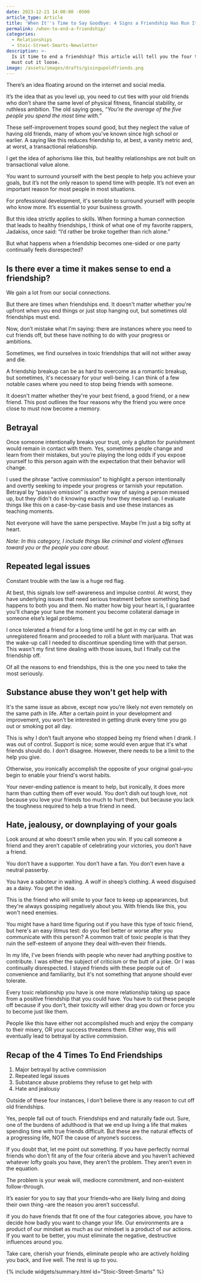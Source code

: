 ```yaml
---
date: 2023-12-21 14:00:00 -0500
article_type: Article
title: 'When It''s Time to Say Goodbye: 4 Signs a Friendship Has Run Its Course'
permalink: /when-to-end-a-friendship/
categories:
  - Relationships
  - Stoic-Street-Smarts-Newsletter
description: >-
  Is it time to end a friendship? This article will tell you the four times you
  must cut it loose.
image: /assets/images/drafts/givingupoldfriends.png
---
```

There’s an idea floating around on the internet and social media.

It’s the idea that as you level up, you need to cut ties with your old friends who don’t share the same level of physical fitness, financial stability, or ruthless ambition. The old saying goes, *“You’re the average of the five people you spend the most time with.”*

These self-improvement tropes sound good, but they neglect the value of having old friends, many of whom you've known since high school or earlier. A saying like this reduces friendship to, at best, a vanity metric and, at worst, a transactional relationship.

I get the idea of aphorisms like this, but healthy relationships are not built on transactional value alone.

You want to surround yourself with the best people to help you achieve your goals, but it’s not the only reason to spend time with people. It’s not even an important reason for most people in most situations.

For professional development, it's sensible to surround yourself with people who know more. It’s essential to your business growth.

But this idea strictly applies to skills. When forming a human connection that leads to healthy friendships, I think of what one of my favorite rappers, Jadakiss, once said: “I’d rather be broke together than rich alone.”

But what happens when a friendship becomes one-sided or one party continually feels disrespected?

## **Is there ever a time it makes sense to end a friendship?**

We gain a lot from our social connections.

But there are times when friendships end. It doesn't matter whether you're upfront when you end things or just stop hanging out, but sometimes old friendships must end.

Now, don’t mistake what I’m saying: there are instances where you need to cut friends off, but these have nothing to do with your progress or ambitions.

Sometimes, we find ourselves in toxic friendships that will not wither away and die.

A friendship breakup can be as hard to overcome as a romantic breakup, but sometimes, it's necessary for your well-being. I can think of a few notable cases where you need to stop being friends with someone.

It doesn't matter whether they're your best friend, a good friend, or a new friend. This post outlines the four reasons why the friend you were once close to must now become a memory.

## **Betrayal**

Once someone intentionally breaks your trust, only a glutton for punishment would remain in contact with them. Yes, sometimes people change and learn from their mistakes, but you’re playing the long odds if you expose yourself to this person again with the expectation that their behavior will change.

I used the phrase “active commission” to highlight a person intentionally and overtly seeking to impede your progress or tarnish your reputation. Betrayal by “passive omission” is another way of saying a person messed up, but they didn't do it knowing exactly how they messed up. I evaluate things like this on a case-by-case basis and use these instances as teaching moments.

Not everyone will have the same perspective. Maybe I’m just a big softy at heart.

*Note: In this category, I include things like criminal and violent offenses toward you or the people you care about.*

## **Repeated legal issues**

Constant trouble with the law is a huge red flag.

At best, this signals low self-awareness and impulse control. At worst, they have underlying issues that need serious treatment before something bad happens to both you and them. No matter how big your heart is, I guarantee you'll change your tune the moment you become collateral damage in someone else’s legal problems.

I once tolerated a friend for a long time until he got in my car with an unregistered firearm and proceeded to roll a blunt with marijuana. That was the wake-up call I needed to discontinue spending time with that person. This wasn't my first time dealing with those issues, but I finally cut the friendship off.

Of all the reasons to end friendships, this is the one you need to take the most seriously.

## **Substance abuse they won't get help with**

It's the same issue as above, except now you’re likely not even remotely on the same path in life. After a certain point in your development and improvement, you won’t be interested in getting drunk every time you go out or smoking pot all day.

This is why I don’t fault anyone who stopped being my friend when I drank. I was out of control. Support is nice; some would even argue that it's what friends should do. I don’t disagree. However, there needs to be a limit to the help you give.

Otherwise, you ironically accomplish the opposite of your original goal–you begin to enable your friend's worst habits.

Your never-ending patience is meant to help, but ironically, it does more harm than cutting them off ever would. You don’t dish out tough love, not because you love your friends too much to hurt them, but because you lack the toughness required to help a true friend in need.

## **Hate, jealousy, or downplaying of your goals**

Look around at who doesn’t smile when you win. If you call someone a friend and they aren’t capable of celebrating your victories, you don’t have a friend.

You don’t have a supporter. You don’t have a fan. You don’t even have a neutral passerby.

You have a saboteur in waiting. A wolf in sheep’s clothing. A weed disguised as a daisy. You get the idea.

This is the friend who will smile to your face to keep up appearances, but they're always gossiping negatively about you. With friends like this, you won't need enemies.

You might have a hard time figuring out if you have this type of toxic friend, but here's an easy litmus test: do you feel better or worse after you communicate with this person? A common trait of toxic people is that they ruin the self-esteem of anyone they deal with–even their friends.

In my life, I've been friends with people who never had anything positive to contribute. I was either the subject of criticism or the butt of a joke. Or I was continually disrespected. I stayed friends with these people out of convenience and familiarity, but it's not something that anyone should ever tolerate.

Every toxic relationship you have is one more relationship taking up space from a positive friendship that you could have. You have to cut these people off because if you don't, their toxicity will either drag you down or force you to become just like them.

People like this have either not accomplished much and enjoy the company to their misery, OR your success threatens them. Either way, this will eventually lead to betrayal by active commission.

## **Recap of the 4 Times To End Friendships**

1. Major betrayal by active commission
2. Repeated legal issues
3. Substance abuse problems they refuse to get help with
4. Hate and jealousy

Outside of these four instances, I don’t believe there is any reason to cut off old friendships.

Yes, people fall out of touch. Friendships end and naturally fade out. Sure, one of the burdens of adulthood is that we end up living a life that makes spending time with true friends difficult. But these are the natural effects of a progressing life, NOT the cause of anyone’s success.

If you doubt that, let me point out something. If you have perfectly normal friends who don’t fit any of the four criteria above and you haven’t achieved whatever lofty goals you have, they aren’t the problem. They aren’t even in the equation.

The problem is your weak will, mediocre commitment, and non-existent follow-through.

It’s easier for you to say that your friends–who are likely living and doing their own thing –are the reason you aren’t successful.

If you do have friends that fit one of the four categories above, you have to decide how badly you want to change your life. Our environments are a product of our mindset as much as our mindset is a product of our actions. If you want to be better, you must eliminate the negative, destructive influences around you.

Take care, cherish your friends, eliminate people who are actively holding you back, and live well. The rest is up to you.

{% include widgets/summary.html id="Stoic-Street-Smarts" %}